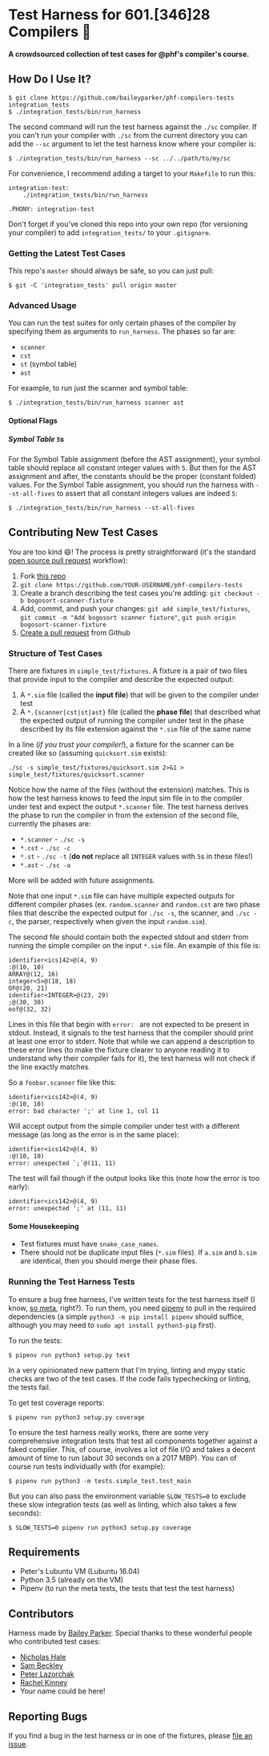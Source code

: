 # Test Harness for 601.[346]28 Compilers 🎉

**A crowdsourced collection of test cases for @phf's compiler's course.**


## How Do I Use It?

```
$ git clone https://github.com/baileyparker/phf-compilers-tests integration_tests
$ ./integration_tests/bin/run_harness
```

The second command will run the test harness against the `./sc` compiler. If
you can't run your compiler with `./sc` from the current directory you can
add the `--sc` argument to let the test harness know where your compiler is:

```
$ ./integration_tests/bin/run_harness --sc ../../path/to/my/sc
```

For convenience, I recommend adding a target to your `Makefile` to run this:

```
integration-test:
	./integration_tests/bin/run_harness

.PHONY: integration-test
```

Don't forget if you've cloned this repo into your own repo (for versioning
your compiler) to add `integration_tests/` to your `.gitignore`.


### Getting the Latest Test Cases

This repo's `master` should always be safe, so you can just pull:

```
$ git -C 'integration_tests' pull origin master
```


### Advanced Usage

You can run the test suites for only certain phases of the compiler by
specifying them as arguments to `run_harness`. The phases so far are:

  - `scanner`
  - `cst`
  - `st` (symbol table)
  - `ast`

For example, to run just the scanner and symbol table:

```
$ ./integration_tests/bin/run_harness scanner ast
```

#### Optional Flags

##### Symbol Table `5`s
For the Symbol Table assignment (before the AST assignment), your symbol table
should replace all constant integer values with `5`. But then for the AST
assignment and after, the constants should be the proper (constant folded)
values. For the Symbol Table assignment, you should run the harness with
`--st-all-fives` to assert that all constant integers values are indeed `5`:

```
$ ./integration_tests/bin/run_harness --st-all-fives
```

## Contributing New Test Cases

You are too kind 😄! The process is pretty straightforward (it's the standard
[open source pull request](https://www.digitalocean.com/community/tutorials/how-to-create-a-pull-request-on-github)
workflow):

  1. Fork [this repo](https://github.com/baileyparker/phf-compilers-tests)
  2. `git clone https://github.com/YOUR-USERNAME/phf-compilers-tests`
  3. Create a branch describing the test cases you're adding:
     `git checkout -b bogosort-scanner-fixture`
  4. Add, commit, and push your changes: `git add simple_test/fixtures`,
     `git commit -m "Add bogosort scanner fixture"`,
     `git push origin bogosort-scanner-fixture`
  5. [Create a pull request](https://help.github.com/articles/creating-a-pull-request/)
     from Github

### Structure of Test Cases

There are fixtures in `simple_test/fixtures`. A fixture is a pair of two files
that provide input to the compiler and describe the expected output:

  1. A `*.sim` file (called the **input file**) that will be given to the
     compiler under test
  2. A `*.{scanner|cst|st|ast}` file (called the **phase file**) that described
     what the expected output of running the compiler under test in the phase
     described by its file extension against the `*.sim` file of the same name

In a line (*if you trust your compiler!*), a fixture for the scanner can be
created like so (assuming `quicksort.sim` exists):

```
./sc -s simple_test/fixtures/quicksort.sim 2>&1 > simple_test/fixtures/quicksort.scanner
```

Notice how the name of the files (without the extension) matches. This is how
the test harness knows to feed the input sim file in to the compiler under test
and expect the output `*.scanner` file. The test harness derives the phase to run
the compiler in from the extension of the second file, currently the phases are:

  - `*.scanner` - `./sc -s`
  - `*.cst` - `./sc -c`
  - `*.st` - `./sc -t` (**do not** replace all `INTEGER` values with `5`s in
    these files!)
  - `*.ast` - `./sc -a`

More will be added with future assignments.

Note that one input `*.sim` file can have multiple expected outputs for
different compiler phases (ex. `random.scanner` and `random.cst` are two
phase files that describe the expected output for `./sc -s`, the scanner, and
`./sc -c`, the parser, respectively when given the input `random.sim`).

The second file should contain both the expected stdout and stderr from running
the simple compiler on the input `*.sim` file. An example of this file is:

```
identifier<ics142>@(4, 9)
:@(10, 10)
ARRAY@(12, 16)
integer<5>@(18, 18)
OF@(20, 21)
identifier<INTEGER>@(23, 29)
;@(30, 30)
eof@(32, 32)
```

Lines in this file that begin with `error: ` are not expected to be present in
stdout. Instead, it signals to the test harness that the compiler should print
at least one error to stderr. Note that while we can append a description to
these error lines (to make the fixture clearer to anyone reading it to
understand why their compiler fails for it), the test harness will not check if
the line exactly matches.

So a `foobar.scanner` file like this:

```
identifier<ics142>@(4, 9)
:@(10, 10)
error: bad character ';' at line 1, col 11
```

Will accept output from the simple compiler under test with a different message
(as long as the error is in the same place):

```
identifier<ics142>@(4, 9)
:@(10, 10)
error: unexpected `;`@(11, 11)
```

The test will fail though if the output looks like this (note how the error is
too early):

```
identifier<ics142>@(4, 9)
error: unexpected ';' at (11, 11)
```

#### Some Housekeeping

  - Test fixtures must have `snake_case_names`.
  - There should not be duplicate input files (`*.sim` files). If `a.sim` and
    `b.sim` are identical, then you should merge their phase files.

### Running the Test Harness Tests

To ensure a bug free harness, I've written tests for the test harness itself
(I know, [so meta](https://www.xkcd.com/917/), right?). To run them, you need
[pipenv](https://docs.pipenv.org/) to pull in the required dependencies (a
simple `python3 -m pip install pipenv` should suffice, although you may need
to `sudo apt install python3-pip` first).

To run the tests:

```
$ pipenv run python3 setup.py test
```

In a very opinionated new pattern that I'm trying, linting and mypy static
checks are two of the test cases. If the code fails typechecking or linting,
the tests fail.

To get test coverage reports:

```
$ pipenv run python3 setup.py coverage
```

To ensure the test harness really works, there are some very comprehensive
integration tests that test all components together against a faked compiler.
This, of course, involves a lot of file I/O and takes a decent amount of time
to run (about 30 seconds on a 2017 MBP). You can of course run tests
individually with (for example):

```
$ pipenv run python3 -m tests.simple_test.test_main
```

But you can also pass the environment variable `SLOW_TESTS=0` to exclude these
slow integration tests (as well as linting, which also takes a few seconds):

```
$ SLOW_TESTS=0 pipenv run python3 setup.py coverage
```


## Requirements

  - Peter's Lubuntu VM (Lubuntu 16.04)
  - Python 3.5 (already on the VM)
  - Pipenv (to run the meta tests, the tests that test the test harness)


## Contributors

Harness made by [Bailey Parker](https://github.com/baileyparker). Special
thanks to these wonderful people who contributed test cases:

  - [Nicholas Hale](https://github.com/nhaleft)
  - [Sam Beckley](https://github.com/sobeckley)
  - [Peter Lazorchak](https://github.com/lazorchakp)
  - [Rachel Kinney](https://github.com/rkinney4)
  - Your name could be here!


## Reporting Bugs

If you find a bug in the test harness or in one of the fixtures, please
[file an issue](https://github.com/baileyparker/phf-compilers-tests/issues).
